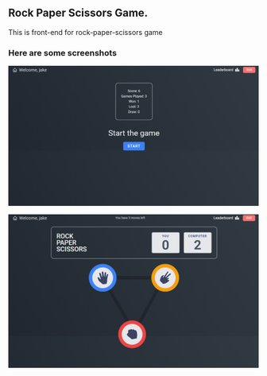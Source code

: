 ## Rock Paper Scissors Game.

This is front-end for rock-paper-scissors game

### Here are some screenshots

![This is an image](/src/assets/demo-2.png)

![This is an image](/src/assets/demo-1.png)
